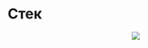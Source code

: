 #  Стек

<p align="center">
<img src="https://github.com/PollyVern/ContentForRepositories/blob/9792fba8208dd11496224becc6ab003b9d22aa3b/Algorithms/StackPicture.png">
</p>
